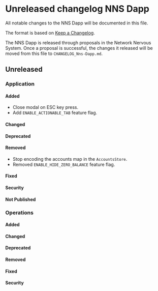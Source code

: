 
# Unreleased changelog NNS Dapp

All notable changes to the NNS Dapp will be documented in this file.

The format is based on [Keep a Changelog](https://keepachangelog.com/en/1.0.0/).

The NNS Dapp is released through proposals in the Network Nervous System. Once a
proposal is successful, the changes it released will be moved from this file to
`CHANGELOG_Nns-Dapp.md`.

## Unreleased

### Application

#### Added

* Close modal on ESC key press.
* Add `ENABLE_ACTIONABLE_TAB` feature flag.

#### Changed

#### Deprecated

#### Removed

* Stop encoding the accounts map in the `AccountsStore`.
* Removed `ENABLE_HIDE_ZERO_BALANCE` feature flag.

#### Fixed

#### Security

#### Not Published

### Operations

#### Added

#### Changed

#### Deprecated

#### Removed

#### Fixed

#### Security
